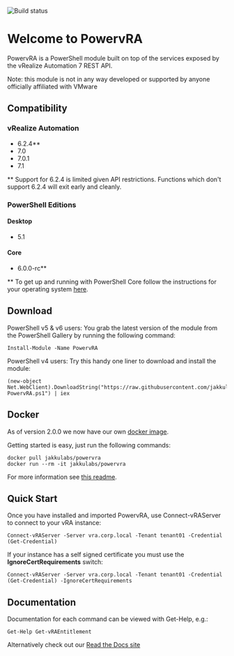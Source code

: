 ![Build status](https://jakkulabs.visualstudio.com/_apis/public/build/definitions/b9938934-bc30-4bf9-8ee8-91138dde4db8/1/badge)

# Welcome to PowervRA
PowervRA is a PowerShell module built on top of the services exposed by the vRealize Automation 7 REST API.

Note: this module is not in any way developed or supported by anyone officially affiliated with VMware

## Compatibility

### vRealize Automation

* 6.2.4**
* 7.0
* 7.0.1
* 7.1

** Support for 6.2.4 is limited given API restrictions. Functions which don't support 6.2.4 will exit early and cleanly.

### PowerShell Editions

#### Desktop

* 5.1

#### Core

* 6.0.0-rc**

** To get up and running with PowerShell Core follow the instructions for your operating system [here](https://github.com/PowerShell/PowerShell/blob/master/README.md#get-powershell).

## Download

PowerShell v5 & v6 users: You grab the latest version of the module from the PowerShell Gallery by running the following command:

```
Install-Module -Name PowervRA
```

PowerShell v4 users: Try this handy one liner to download and install the module:

```
(new-object Net.WebClient).DownloadString("https://raw.githubusercontent.com/jakkulabs/PowervRA/master/Get-PowervRA.ps1") | iex
```

## Docker

As of version 2.0.0 we now have our own [docker image](https://hub.docker.com/r/jakkulabs/powervra/).

Getting started is easy, just run the following commands:

```
docker pull jakkulabs/powervra
docker run --rm -it jakkulabs/powervra
```

For more information see [this readme](docker/README.md).

## Quick Start

Once you have installed and imported PowervRA, use Connect-vRAServer to connect to your vRA instance:

```
Connect-vRAServer -Server vra.corp.local -Tenant tenant01 -Credential (Get-Credential) 
```

If your instance has a self signed certificate you must use the **IgnoreCertRequirements** switch:

```
Connect-vRAServer -Server vra.corp.local -Tenant tenant01 -Credential (Get-Credential) -IgnoreCertRequirements
```

## Documentation

Documentation for each command can be viewed with Get-Help, e.g.:

```
Get-Help Get-vRAEntitlement
```

Alternatively check out our [Read the Docs site](https://powervra.readthedocs.org/en/latest/ "Title")
